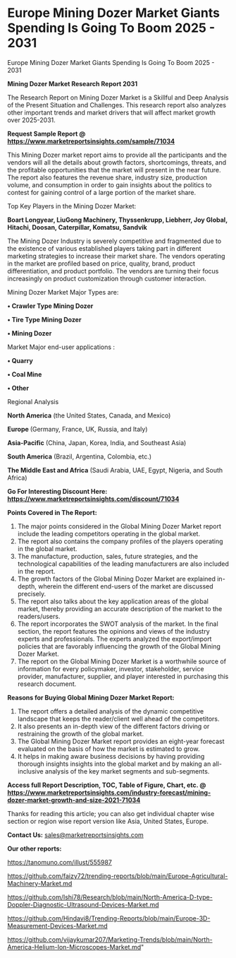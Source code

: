 # Europe Mining Dozer Market Giants Spending Is Going To Boom 2025 - 2031
 Europe Mining Dozer Market Giants Spending Is Going To Boom 2025 - 2031

<strong>Mining Dozer Market Research Report 2031</strong>

The Research Report on Mining Dozer Market is a Skillful and Deep Analysis of the Present Situation and Challenges. This research report also analyzes other important trends and market drivers that will affect market growth over 2025-2031.

<strong>Request Sample Report @ <a href=https://www.marketreportsinsights.com/sample/71034>https://www.marketreportsinsights.com/sample/71034</a></strong>

This Mining Dozer market report aims to provide all the participants and the vendors will all the details about growth factors, shortcomings, threats, and the profitable opportunities that the market will present in the near future. The report also features the revenue share, industry size, production volume, and consumption in order to gain insights about the politics to contest for gaining control of a large portion of the market share.

Top Key Players in the Mining Dozer Market:

<strong>Boart Longyear, LiuGong Machinery, Thyssenkrupp, Liebherr, Joy Global, Hitachi, Doosan, Caterpillar, Komatsu, Sandvik</strong>

The Mining Dozer Industry is severely competitive and fragmented due to the existence of various established players taking part in different marketing strategies to increase their market share. The vendors operating in the market are profiled based on price, quality, brand, product differentiation, and product portfolio. The vendors are turning their focus increasingly on product customization through customer interaction.

Mining Dozer Market Major Types are:

<strong>• Crawler Type Mining Dozer

• Tire Type Mining Dozer

• Mining Dozer</strong>

Market Major end-user applications :

<strong>• Quarry

• Coal Mine

• Other</strong>

Regional Analysis

</u><strong><b>North America</b></strong> (the United States, Canada, and Mexico)

<strong><b>Europe </b></strong>(Germany, France, UK, Russia, and Italy)

<strong><b>Asia-Pacific</b></strong> (China, Japan, Korea, India, and Southeast Asia)

<strong><b>South America</b></strong> (Brazil, Argentina, Colombia, etc.)

<strong><b>The Middle East and Africa</b></strong> (Saudi Arabia, UAE, Egypt, Nigeria, and South Africa)

<strong>Go For Interesting Discount Here: <a href=https://www.marketreportsinsights.com/discount/71034>https://www.marketreportsinsights.com/discount/71034</a></strong>

<strong>Points Covered in The Report:</strong>
<ol>
  <li>The major points considered in the Global Mining Dozer Market report include the leading competitors operating in the global market.</li>
  <li>The report also contains the company profiles of the players operating in the global market.</li>
  <li>The manufacture, production, sales, future strategies, and the technological capabilities of the leading manufacturers are also included in the report.</li>
  <li>The growth factors of the Global Mining Dozer Market are explained in-depth, wherein the different end-users of the market are discussed precisely.</li>
  <li>The report also talks about the key application areas of the global market, thereby providing an accurate description of the market to the readers/users.</li>
  <li>The report incorporates the SWOT analysis of the market. In the final section, the report features the opinions and views of the industry experts and professionals. The experts analyzed the export/import policies that are favorably influencing the growth of the Global Mining Dozer Market.</li>
  <li>The report on the Global Mining Dozer Market is a worthwhile source of information for every policymaker, investor, stakeholder, service provider, manufacturer, supplier, and player interested in purchasing this research document.</li>
</ol>
<strong>Reasons for Buying Global Mining Dozer Market Report:</strong>

<ol>
  <li>The report offers a detailed analysis of the dynamic competitive landscape that keeps the reader/client well ahead of the competitors.</li>
  <li>It also presents an in-depth view of the different factors driving or restraining the growth of the global market.</li>
  <li>The Global Mining Dozer Market report provides an eight-year forecast evaluated on the basis of how the market is estimated to grow.</li>
  <li>It helps in making aware business decisions by having providing thorough insights insights into the global market and by making an all-inclusive analysis of the key market segments and sub-segments.</li>
</ol>
<strong>Access full Report Description, TOC, Table of Figure, Chart, etc. @ <a href=https://www.marketreportsinsights.com/industry-forecast/mining-dozer-market-growth-and-size-2021-71034>https://www.marketreportsinsights.com/industry-forecast/mining-dozer-market-growth-and-size-2021-71034</a></strong>


Thanks for reading this article; you can also get individual chapter wise section or region wise report version like Asia, United States, Europe.

<strong>Contact Us:</strong>
sales@marketreportsinsights.com

<strong>Our other reports:</strong>

<a href=https://tanomuno.com/illust/555987>https://tanomuno.com/illust/555987</a>

<a href=https://github.com/faizy72/trending-reports/blob/main/Europe-Agricultural-Machinery-Market.md>https://github.com/faizy72/trending-reports/blob/main/Europe-Agricultural-Machinery-Market.md</a>

<a href=https://github.com/Ishi78/Research/blob/main/North-America-D-type-Doppler-Diagnostic-Ultrasound-Devices-Market.md>https://github.com/Ishi78/Research/blob/main/North-America-D-type-Doppler-Diagnostic-Ultrasound-Devices-Market.md</a>

<a href=https://github.com/Hindavi8/Trending-Reports/blob/main/Europe-3D-Measurement-Devices-Market.md>https://github.com/Hindavi8/Trending-Reports/blob/main/Europe-3D-Measurement-Devices-Market.md</a>

<a href=https://github.com/vijaykumar207/Marketing-Trends/blob/main/North-America-Helium-Ion-Microscopes-Market.md>https://github.com/vijaykumar207/Marketing-Trends/blob/main/North-America-Helium-Ion-Microscopes-Market.md</a>"
